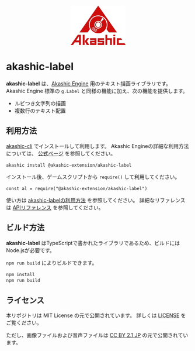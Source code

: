 <p align="center">
<img src="https://raw.githubusercontent.com/akashic-games/akashic-label/master/img/akashic.png"/>
</p>

# akashic-label

**akashic-label** は、[Akashic Engine](https://akashic-games.github.io/) 用のテキスト描画ライブラリです。
Akashic Engine 標準の `g.Label` と同様の機能に加え、次の機能を提供します。

* ルビつき文字列の描画
* 複数行のテキスト配置

## 利用方法

[akashic-cli](https://github.com/akashic-games/akashic-cli) でインストールして利用します。
Akashic Engineの詳細な利用方法については、 [公式ページ](https://akashic-games.github.io/) を参照してください。

```
akashic install @akashic-extension/akashic-label
```

インストール後、ゲームスクリプトから `require()` して利用してください。

```
const al = require("@akashic-extension/akashic-label")
```

使い方は [akashic-labelの利用方法](./akashic-label.md) を参照してください。
詳細なリファレンスは [APIリファレンス](https://akashic-games.github.io/akashic-label/api/index.html) を参照してください。

## ビルド方法

**akashic-label** はTypeScriptで書かれたライブラリであるため、ビルドにはNode.jsが必要です。

`npm run build` によりビルドできます。

```sh
npm install
npm run build
```

## ライセンス
本リポジトリは MIT License の元で公開されています。
詳しくは [LICENSE](./LICENSE) をご覧ください。

ただし、画像ファイルおよび音声ファイルは
[CC BY 2.1 JP](https://creativecommons.org/licenses/by/2.1/jp/) の元で公開されています。
